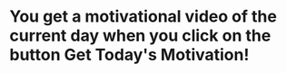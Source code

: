 # You get a motivational video of the current day when you click on the button Get Today's Motivation!
